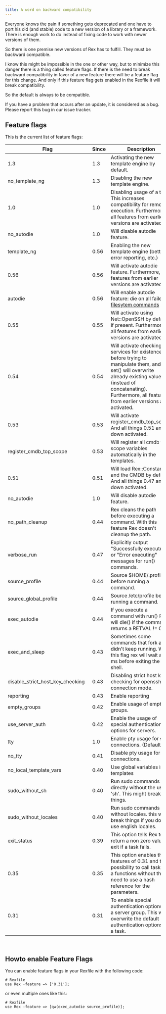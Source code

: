 ```yaml
---
title: A word on backward compatibility
---
```


Everyone knows the pain if something gets deprecated and one have to port his old (and stable) code to a new version of a library or a framework. There is enough work to do instead of fixing code to work with newer versions of them.

So there is one premise new versions of Rex has to fulfill. They must be backward compatible.

I know this might be impossible in the one or other way, but to minimize this danger there is a thing called feature flags. If there is the need to break backward compatibility in favor of a new feature there will be a feature flag for this change. And only if this feature flag gets enabled in the Rexfile it will break compatibility.

So the default is always to be compatible.

If you have a problem that occurs after an update, it is considered as a bug. Please report this bug in our issue tracker.

## Feature flags

This is the current list of feature flags:

| **Flag**                               | **Since** | **Description** |
|----------------------------------------|-----------|-----------------|
| 1.3                                    | 1.3       | Activating the new template engine by default. |
| no\_template\_ng                       | 1.3       | Disabling the new template engine. |
| 1.0                                    | 1.0       | Disabling usage of a tty. This increases compatibility for remote execution. Furthermore, all features from earlier versions are activated. |
| no\_autodie                            | 1.0       | Will disable autodie feature. |
| template\_ng                           | 0.56      | Enabling the new template engine (better error reporting, etc.) |
| 0.56                                   | 0.56      | Will activate autodie feature. Furthermore, all features from earlier versions are activated. |
| autodie                                | 0.56      | Will enable autodie feature: die on all failed [filesytem commands](../../api/Rex/Commands/Fs.pm.html) |
| 0.55                                   | 0.55      | Will activate using Net::OpenSSH by default if present. Furthermore, all features from earlier versions are activated. |
| 0.54                                   | 0.54      | Will activate checking services for existence before trying to manipulate them, and set() will overwrite already existing values (instead of concatenating). Furthermore, all features from earlier versions are activated. |
| 0.53                                   | 0.53      | Will activate register\_cmdb\_top\_scope. And all things 0.51 and down activated. |
| register\_cmdb\_top\_scope             | 0.53      | Will register all cmdb top scope variables automatically in the templates. |
| 0.51                                   | 0.51      | Will load Rex::Constants and the CMDB by default. And all things 0.47 and down activated. |
| no\_autodie                            | 1.0       | Will disable autodie feature. |
| no\_path\_cleanup                      | 0.44      | Rex cleans the path before executing a command. With this feature Rex doesn't cleanup the path. |
| verbose\_run                           | 0.47      | Explicitly output "Successfully executed" or "Error executing" messages for run() commands. |
| source\_profile                        | 0.44      | Source $HOME/.profile before running a command. |
| source\_global\_profile                | 0.44      | Source /etc/profile before running a command. |
| exec\_autodie                          | 0.44      | If you execute a command with run() Rex will die() if the command returns a RETVAL != 0. |
| exec\_and\_sleep                       | 0.43      | Sometimes some commands that fork away didn't keep running. With this flag rex will wait a few ms before exiting the shell. |
| disable\_strict\_host\_key\_checking   | 0.43      | Disabling strict host key checking for openssh connection mode. |
| reporting                              | 0.43      | Enable reporting |
| empty\_groups                          | 0.42      | Enable usage of empty groups. |
| use\_server\_auth                      | 0.42      | Enable the usage of special authentication options for servers. |
| tty                                    | 1.0       | Enable pty usage for ssh connections. (Default) |
| no\_tty                                | 0.41      | Disable pty usage for ssh connections. |
| no\_local\_template\_vars              | 0.40      | Use global variables in templates |
| sudo\_without\_sh                      | 0.40      | Run sudo commands directly without the use of 'sh'. This might break things. |
| sudo\_without\_locales                 | 0.40      | Run sudo commands without locales. this will break things if you don't use english locales. |
| exit\_status                           | 0.39      | This option tells Rex to return a non zero value on exit if a task fails. |
| 0.35                                   | 0.35      | This option enables the features of 0.31 and the possibility to call tasks as a functions without the need to use a hash reference for the parameters. |
| 0.31                                   | 0.31      | To enable special authentication options for a server group. This will overwrite the default authentication options for a task. |

 

## Howto enable Feature Flags

You can enable feature flags in your Rexfile with the following code:

    # Rexfile
    use Rex -feature => ['0.31'];

or even multiple ones like this:

    # Rexfile
    use Rex -feature => [qw(exec_autodie source_profile)];

 

 
